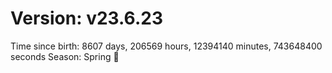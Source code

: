 # Version: v23.6.23
Time since birth: 8607 days, 206569 hours, 12394140 minutes, 743648400 seconds
Season: Spring 🌸
